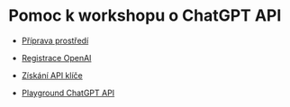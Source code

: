 # Pomoc k workshopu o ChatGPT API

- [Příprava prostředí](/Prostředí.md)
- [Registrace OpenAI](/API-klíč.md#registrace-openai)
- [Získání API klíče](/API-klíč.md#získání-api-klíče)

- [Playground ChatGPT API](https://platform.openai.com/playground?mode=chat)

